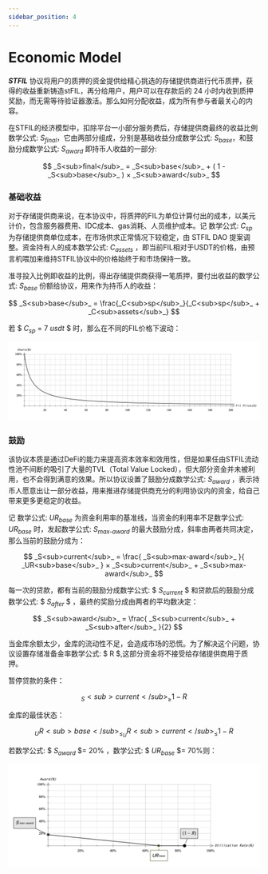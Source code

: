 ```yaml
---
sidebar_position: 4
---
```


# Economic Model

_**STFIL**_ 协议将用户的质押的资金提供给精心挑选的存储提供商进行代币质押，获得的收益重新铸造stFIL，再分给用户，用户可以在存款后的 24 小时内收到质押奖励，而无需等待验证器激活。那么如何分配收益，成为所有参与者最关心的内容。

在STFIL的经济模型中，扣除平台一小部分服务费后，存储提供商最终的收益比例数学公式: _S<sub>final</sub>_，它由两部分组成，分别是基础收益分成数学公式: _S<sub>base</sub>_，和鼓励分成数学公式: _S<sub>award</sub>_ 即持币人收益的一部分:

$$ _S<sub>final</sub>_ = _S<sub>base</sub>_ + ( 1 - _S<sub>base</sub>_ ) × _S<sub>award</sub>_ $$

### 基础收益

对于存储提供商来说，在本协议中，将质押的FIL为单位计算付出的成本，以美元计价，包含服务器费用、IDC成本、gas消耗、人员维护成本。记 数学公式: _C<sub>sp</sub>_ 为存储提供商单位成本，在市场供求正常情况下较稳定，由 STFIL DAO 提案调整。资金持有人的成本数学公式: _C<sub>assets</sub>_ ，即当前FIL相对于USDT的价格，由预言机喂加来维持STFIL协议中的价格始终于和市场保持一致。

准寻投入比例即收益的比例，得出存储提供商获得一笔质押，要付出收益的数学公式: _S<sub>base</sub>_ 份额给协议，用来作为持币人的收益：

$$ _S<sub>base</sub>_ = \frac{_C<sub>sp</sub>_}{_C<sub>sp</sub>_ + _C<sub>assets</sub>_} $$

若 $ _C<sub>sp</sub>_ = 7 _usdt_ $ 时，那么在不同的FIL价格下波动：

![img.png](../img.png)

### 鼓励

该协议本质是通过DeFi的能力来提高资本效率和效用性，但是如果任由STFIL流动性池不间断的吸引了大量的TVL（Total Value Locked），但大部分资金并未被利用，也不会得到满意的效果。所以协议设置了鼓励分成数学公式: _S<sub>award</sub>_ ，表示持币人愿意出让一部分收益，用来推进存储提供商充分的利用协议内的资金，给自己带来更多更稳定的收益。

记 数学公式: _UR<sub>base</sub>_ 为资金利用率的基准线，当资金的利用率不足数学公式: _UR<sub>base</sub>_ 时，发起数学公式: _S<sub>max-award</sub>_ 的最大鼓励分成，斜率由两者共同决定，那么当前的鼓励分成为：

$$ _S<sub>current</sub>_ = \frac{ _S<sub>max-award</sub>_ }{ _UR<sub>base</sub>_ } × _S<sub>current</sub>_  + _S<sub>max-award</sub>_ $$

每一次的贷款，都有当前的鼓励分成数学公式: $ _S<sub>current</sub>_ $ 和贷款后的鼓励分成数学公式: $ _S<sub>after</sub>_ $ ，最终的奖励分成由两者的平均数决定：

$$ _S<sub>award</sub>_ = \frac{ _S<sub>current</sub>_ + _S<sub>after</sub>_ }{2} $$

当金库余额太少，金库的流动性不足，会造成市场的恐慌。为了解决这个问题，协议设置存储准备金率数学公式: $ R $,这部分资金将不接受给存储提供商用于质押。

暂停贷款的条件：

$$ _S<sub>current</sub>_ \geq 1-R $$

金库的最佳状态：

$$  _UR<sub>base</sub>_ \leq _UR<sub>current</sub>_ \leq 1-R $$

若数学公式: $ _S<sub>award</sub>_  $= 20% ，数学公式: $ _UR<sub>base</sub>_ $= 70%则：

![float_img.png](../float_img.png)
